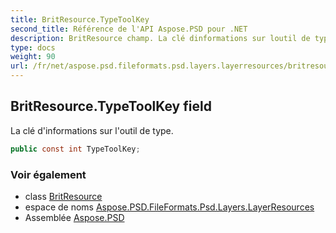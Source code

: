 ```yaml
---
title: BritResource.TypeToolKey
second_title: Référence de l'API Aspose.PSD pour .NET
description: BritResource champ. La clé dinformations sur loutil de type.
type: docs
weight: 90
url: /fr/net/aspose.psd.fileformats.psd.layers.layerresources/britresource/typetoolkey/
---
```

## BritResource.TypeToolKey field

La clé d'informations sur l'outil de type.

```csharp
public const int TypeToolKey;
```

### Voir également

* class [BritResource](../)
* espace de noms [Aspose.PSD.FileFormats.Psd.Layers.LayerResources](../../britresource/)
* Assemblée [Aspose.PSD](../../../)


